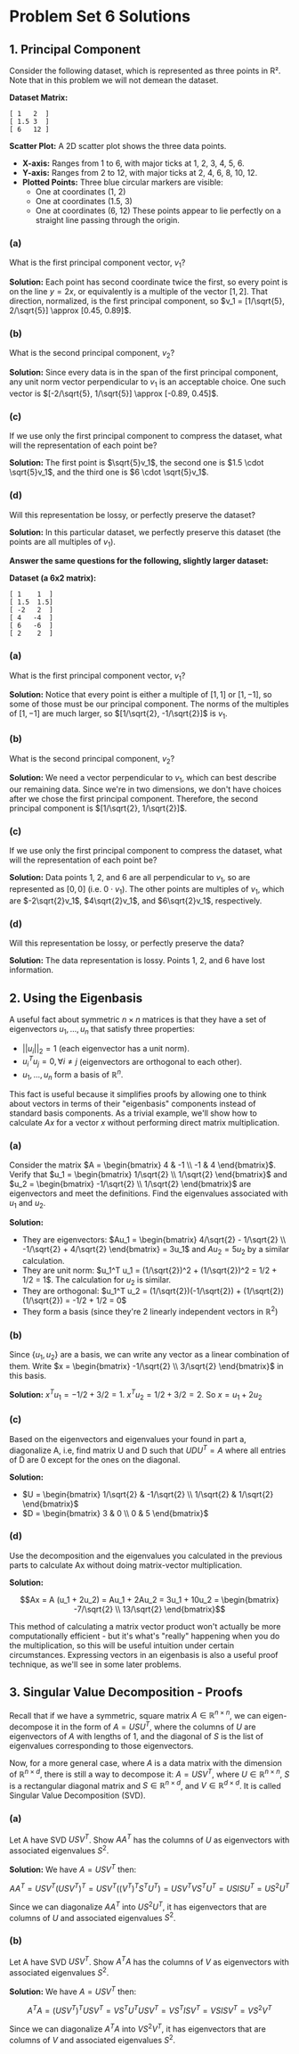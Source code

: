 # Problem Set 6 Solutions

## 1. Principal Component

Consider the following dataset, which is represented as three points in R². Note that in this problem we will not demean the dataset.

**Dataset Matrix:**
```
[ 1   2  ]
[ 1.5 3  ]
[ 6   12 ]
```

**Scatter Plot:**
A 2D scatter plot shows the three data points.
*   **X-axis:** Ranges from 1 to 6, with major ticks at 1, 2, 3, 4, 5, 6.
*   **Y-axis:** Ranges from 2 to 12, with major ticks at 2, 4, 6, 8, 10, 12.
*   **Plotted Points:** Three blue circular markers are visible:
    *   One at coordinates (1, 2)
    *   One at coordinates (1.5, 3)
    *   One at coordinates (6, 12)
These points appear to lie perfectly on a straight line passing through the origin.

### (a)

What is the first principal component vector, $`v_1`$?

**Solution:**
Each point has second coordinate twice the first, so every point is on the line $`y = 2x`$, or equivalently is a multiple of the vector $`[1, 2]`$.
That direction, normalized, is the first principal component, so $`v_1 = [1/\sqrt{5}, 2/\sqrt{5}] \approx [0.45, 0.89]`$.

### (b)

What is the second principal component, $`v_2`$?

**Solution:**
Since every data is in the span of the first principal component, any unit norm vector perpendicular to $`v_1`$ is an acceptable choice. One such vector is $`[-2/\sqrt{5}, 1/\sqrt{5}] \approx [-0.89, 0.45]`$.

### (c)

If we use only the first principal component to compress the dataset, what will the representation of each point be?

**Solution:**
The first point is $`\sqrt{5}v_1`$, the second one is $`1.5 \cdot \sqrt{5}v_1`$, and the third one is $`6 \cdot \sqrt{5}v_1`$.

### (d)

Will this representation be lossy, or perfectly preserve the dataset?

**Solution:**
In this particular dataset, we perfectly preserve this dataset (the points are all multiples of $`v_1`$).

**Answer the same questions for the following, slightly larger dataset:**

**Dataset (a 6x2 matrix):**
```
[ 1    1  ]
[ 1.5  1.5]
[ -2   2  ]
[ 4   -4  ]
[ 6   -6  ]
[ 2    2  ]
```

### (a)

What is the first principal component vector, $`v_1`$?

**Solution:**
Notice that every point is either a multiple of $`[1, 1]`$ or $`[1, -1]`$, so some of those must be our principal component. The norms of the multiples of $`[1, -1]`$ are much larger, so $`[1/\sqrt{2}, -1/\sqrt{2}]`$ is $`v_1`$.

### (b)

What is the second principal component, $`v_2`$?

**Solution:**
We need a vector perpendicular to $`v_1`$, which can best describe our remaining data. Since we're in two dimensions, we don't have choices after we chose the first principal component. Therefore, the second principal component is $`[1/\sqrt{2}, 1/\sqrt{2}]`$.

### (c)

If we use only the first principal component to compress the dataset, what will the representation of each point be?

**Solution:**
Data points 1, 2, and 6 are all perpendicular to $`v_1`$, so are represented as $`[0,0]`$ (i.e. $`0 \cdot v_1`$). The other points are multiples of $`v_1`$, which are $`-2\sqrt{2}v_1`$, $`4\sqrt{2}v_1`$, and $`6\sqrt{2}v_1`$, respectively.

### (d)

Will this representation be lossy, or perfectly preserve the data?

**Solution:**
The data representation is lossy. Points 1, 2, and 6 have lost information.

## 2. Using the Eigenbasis

A useful fact about symmetric $`n \times n`$ matrices is that they have a set of eigenvectors $`u_1, ..., u_n`$ that satisfy three properties:
*   $`||u_i||_2 = 1`$ (each eigenvector has a unit norm).
*   $`u_i^T u_j = 0, \forall i \neq j`$ (eigenvectors are orthogonal to each other).
*   $`u_1, ..., u_n`$ form a basis of $`\mathbb{R}^n`$.

This fact is useful because it simplifies proofs by allowing one to think about vectors in terms of their "eigenbasis" components instead of standard basis components. As a trivial example, we'll show how to calculate $`Ax`$ for a vector $`x`$ without performing direct matrix multiplication.

### (a)

Consider the matrix $`A = \begin{bmatrix} 4 & -1 \\ -1 & 4 \end{bmatrix}`$. Verify that $`u_1 = \begin{bmatrix} 1/\sqrt{2} \\ 1/\sqrt{2} \end{bmatrix}`$ and $`u_2 = \begin{bmatrix} -1/\sqrt{2} \\ 1/\sqrt{2} \end{bmatrix}`$ are eigenvectors and meet the definitions. Find the eigenvalues associated with $`u_1`$ and $`u_2`$.

**Solution:**
*   They are eigenvectors: $`Au_1 = \begin{bmatrix} 4/\sqrt{2} - 1/\sqrt{2} \\ -1/\sqrt{2} + 4/\sqrt{2} \end{bmatrix} = 3u_1`$ and $`Au_2 = 5u_2`$ by a similar calculation.
*   They are unit norm: $`u_1^T u_1 = (1/\sqrt{2})^2 + (1/\sqrt{2})^2 = 1/2 + 1/2 = 1`$. The calculation for $`u_2`$ is similar.
*   They are orthogonal: $`u_1^T u_2 = (1/\sqrt{2})(-1/\sqrt{2}) + (1/\sqrt{2})(1/\sqrt{2}) = -1/2 + 1/2 = 0`$
*   They form a basis (since they're 2 linearly independent vectors in $`\mathbb{R}^2`$)

### (b)

Since $`\{u_1, u_2\}`$ are a basis, we can write any vector as a linear combination of them. Write $`x = \begin{bmatrix} -1/\sqrt{2} \\ 3/\sqrt{2} \end{bmatrix}`$ in this basis.

**Solution:**
$`x^T u_1 = -1/2 + 3/2 = 1`$. $`x^T u_2 = 1/2 + 3/2 = 2`$. So $`x = u_1 + 2u_2`$

### (c)

Based on the eigenvectors and eigenvalues your found in part a, diagonalize A, i.e, find matrix U and D such that $`UDU^T = A`$ where all entries of D are 0 except for the ones on the diagonal.

**Solution:**
*   $`U = \begin{bmatrix} 1/\sqrt{2} & -1/\sqrt{2} \\ 1/\sqrt{2} & 1/\sqrt{2} \end{bmatrix}`$
*   $`D = \begin{bmatrix} 3 & 0 \\ 0 & 5 \end{bmatrix}`$

### (d)

Use the decomposition and the eigenvalues you calculated in the previous parts to calculate Ax without doing matrix-vector multiplication.

**Solution:**
```math
Ax = A (u_1 + 2u_2) = Au_1 + 2Au_2 = 3u_1 + 10u_2 = \begin{bmatrix} -7/\sqrt{2} \\ 13/\sqrt{2} \end{bmatrix}
```

This method of calculating a matrix vector product won't actually be more computationally efficient - but it's what's "really" happening when you do the multiplication, so this will be useful intuition under certain circumstances. Expressing vectors in an eigenbasis is also a useful proof technique, as we'll see in some later problems.

## 3. Singular Value Decomposition - Proofs

Recall that if we have a symmetric, square matrix $`A \in \mathbb{R}^{n \times n}`$, we can eigen-decompose it in the form of $`A = USU^T`$, where the columns of $`U`$ are eigenvectors of $`A`$ with lengths of 1, and the diagonal of $`S`$ is the list of eigenvalues corresponding to those eigenvectors.

Now, for a more general case, where $`A`$ is a data matrix with the dimension of $`\mathbb{R}^{n \times d}`$, there is still a way to decompose it: $`A = USV^T`$, where $`U \in \mathbb{R}^{n \times n}`$, $`S`$ is a rectangular diagonal matrix and $`S \in \mathbb{R}^{n \times d}`$, and $`V \in \mathbb{R}^{d \times d}`$. It is called Singular Value Decomposition (SVD).

### (a)

Let A have SVD $`USV^T`$. Show $`AA^T`$ has the columns of $`U`$ as eigenvectors with associated eigenvalues $`S^2`$.

**Solution:**
We have $`A = USV^T`$ then:
```math
AA^T = USV^T (USV^T)^T
     = USV^T ((V^T)^T S^T U^T)
     = USV^T V S^T U^T
     = USISU^T
     = US^2U^T
```
Since we can diagonalize $`AA^T`$ into $`US^2U^T`$, it has eigenvectors that are columns of $`U`$ and associated eigenvalues $`S^2`$.

### (b)

Let A have SVD $`USV^T`$. Show $`A^T A`$ has the columns of $`V`$ as eigenvectors with associated eigenvalues $`S^2`$.

**Solution:**
We have $`A = USV^T`$ then:
```math
A^T A = (USV^T)^T USV^T
      = VS^T U^T USV^T
      = VS^T ISV^T
      = VSISV^T
      = VS^2V^T
```
Since we can diagonalize $`A^T A`$ into $`VS^2V^T`$, it has eigenvectors that are columns of $`V`$ and associated eigenvalues $`S^2`$.

